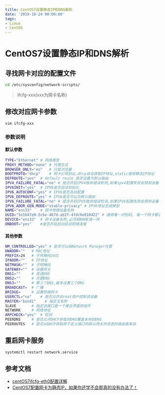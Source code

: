 ```yaml
---
title: CentOS7设置静态IP和DNS解析
date: '2019-10-24 00:00:00'
tags:
- Linux
- CentOS
---
```

# CentOS7设置静态IP和DNS解析

## 寻找网卡对应的配置文件
```bash
cd /etc/sysconfig/network-scripts/
```
> ifcfg-xxx(xxx为网卡名称)

## 修改对应网卡参数
```bash
vim ifcfg-xxx
```
### 参数说明

#### 默认参数

```bash
TYPE="Ethernet" # 网络类型
PROXY_METHOD="none" # 代理方式
BROWSER_ONLY="no"   # 只是浏览器
BOOTPROTO="dhcp"    # 网卡引导协议,dhcp自动获取IP地址,static使用静态IP地址
DEFROUTE="yes"  # default route 是否设置为默认路由
IPV4_FAILURE_FATAL="no" # 是否开启IPV4致命错误检测,如果ipv4配置失败会禁用设备
IPV6INIT="yes"  # IPV6是否自动初始化
IPV6_AUTOCONF="yes" # IPV6是否自动配置
IPV6_DEFROUTE="yes" # IPV6是否可以为默认路由
IPV6_FAILURE_FATAL="no" # 是否开启IPV6致命错误检测,如果IPV6配置失败会禁用设备
IPV6_ADDR_GEN_MODE="stable-privacy" # IPV6地址生成模型
NAME="ens33"    # 网卡物理设备名称
UUID="5e1647e0-5c6e-467d-ab2f-4fdc6e810422" # 通用唯一识别码, 每一个网卡都会有, 不能重复, 否两台linux只有一台网卡可用
DEVICE="ens33"  # 网卡设备名称,必须和NAME值一样
ONBOOT="yes"    #是否开启自动启动网络连接
```
#### 其他参数

```bash
NM_CONTROLLED="yes" # 是否可以由Network Manager托管
HWADDR=""   # MAC地址
PREFIX=24   # 子网掩码24位
IPADDR=""   # IP地址
NETMASK=""  # 子网掩码
GATEWAY=""  # 设置网关
DNS1=""     # 首选DNS
DNS2=""     # 次要DNS
DNS3=""     # 第三个DNS,最多设置三个DNS
BROADCAST=  # 广播
BRIDGE=     # 设置桥接网卡
USERCTL="no"    # 是否允许非root用户控制该设备
MASTER="bond1"    # 指定主名称
SLAVE       # 指定该接口是一个接合界面的组件
NETWORK     # 网络地址
ARPCHECK="yes"  # 检测
PEERDNS     # 是否允许DHCP获取的DNS覆盖本地的DNS
PEEROUTES   # 是否从DHCP获取用于定义接口的默认网关的信息的路由表条目
```
## 重启网卡服务
```bash
systemctl restart network.service
```

## 参考文档
- [centOS7ifcfg-eth0配置详解](https://blog.csdn.net/u013457387/article/details/80704962)
- [CentOS7配置网卡为静态IP，如果你还学不会那真的没有办法了！](https://www.cnblogs.com/sunlong88/articles/9195909.html)
